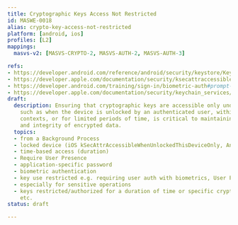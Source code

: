 ```yaml
---
title: Cryptographic Keys Access Not Restricted
id: MASWE-0018
alias: crypto-key-access-not-restricted
platform: [android, ios]
profiles: [L2]
mappings:
  masvs-v2: [MASVS-CRYPTO-2, MASVS-AUTH-2, MASVS-AUTH-3]

refs:
- https://developer.android.com/reference/android/security/keystore/KeyGenParameterSpec.Builder#setUnlockedDeviceRequired(boolean)
- https://developer.apple.com/documentation/security/ksecattraccessiblewhenunlockedthisdeviceonly
- https://developer.android.com/training/sign-in/biometric-auth#prompt-the-user-to-authenticate-with-biometrics
- https://developer.apple.com/documentation/security/keychain_services/keychain_items/restricting_keychain_item_accessibility#2974973
draft:
  description: Ensuring that cryptographic keys are accessible only under strict conditions,
    such as when the device is unlocked by an authenticated user, within secure application
    contexts, or for limited periods of time, is critical to maintaining the confidentiality
    and integrity of encrypted data.
  topics:
  - from a Background Process
  - locked device (iOS kSecAttrAccessibleWhenUnlockedThisDeviceOnly, Android setUnlockedDeviceRequired)
  - time-based access (duration)
  - Require User Presence
  - application-specific password
  - biometric authentication
  - key use restricted e.g. requiring user auth with biometrics, User Presence.
  - especially for sensitive operations
  - keys restricted/authorized for a duration of time or specific crypto operation,
    etc.
status: draft

---
```


